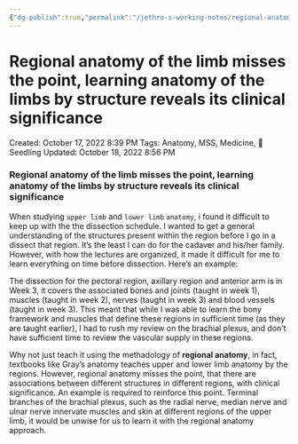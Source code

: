 ```yaml
---
{"dg-publish":true,"permalink":"/jethro-s-working-notes/regional-anatomy-of-the-limb-misses-the-point-lea/","dgPassFrontmatter":true}
---
```



# Regional anatomy of the limb misses the point, learning anatomy of the limbs by structure reveals its clinical significance

Created: October 17, 2022 8:39 PM
Tags: Anatomy, MSS, Medicine, 🌱Seedling
Updated: October 18, 2022 8:56 PM

### Regional anatomy of the limb misses the point, learning anatomy of the limbs by structure reveals its clinical significance

When studying `upper limb` and `lower limb` `anatomy`, i found it difficult to keep up with the the dissection schedule. I wanted to get a general understanding of the structures present within the region before I go in a dissect that region. It’s the least I can do for the cadaver and his/her family. However, with how the lectures are organized, it made it difficult for me to learn everything on time before dissection. Here’s an example:

The dissection for the pectoral region, axillary region and anterior arm is in Week 3, it covers the associated bones and joints (taught in week 1), muscles (taught in week 2), nerves (taught in week 3) and blood vessels (taught in week 3). This meant that while I was able to learn the bony framework and muscles that define these regions in sufficient time (as they are taught earlier), I had to rush my review on the brachial plexus, and don’t have sufficient time to review the vascular supply in these regions.

Why not just teach it using the methadology of ****************regional anatomy****************, in fact, textbooks like Gray’s anatomy teaches upper and lower limb anatomy by the regions. However, regional anatomy misses the point, that there are associations between different structures in different regions, with clinical significance. An example is required to reinforce this point. Terminal branches of the brachial plexus, such as the radial nerve, median nerve and ulnar nerve innervate muscles and skin at different regions of the upper limb, it would be unwise for us to learn it with the regional anatomy approach.